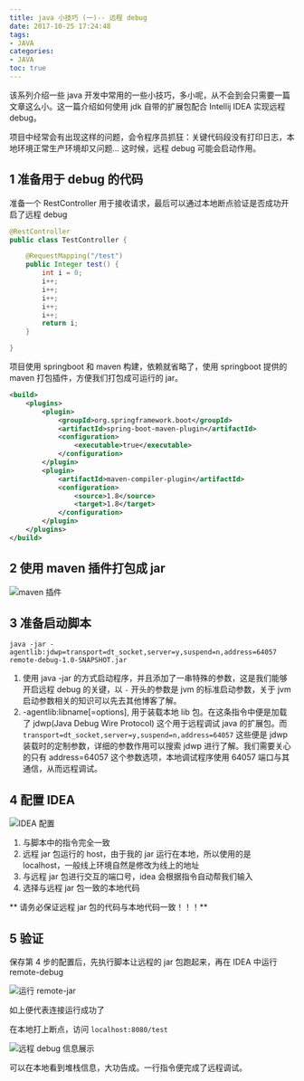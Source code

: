 ```yaml
---
title: java 小技巧 (一)-- 远程 debug
date: 2017-10-25 17:24:48
tags:
- JAVA
categories:
- JAVA
toc: true
---
```


该系列介绍一些 java 开发中常用的一些小技巧，多小呢，从不会到会只需要一篇文章这么小。这一篇介绍如何使用 jdk 自带的扩展包配合 Intellij IDEA 实现远程 debug。

项目中经常会有出现这样的问题，会令程序员抓狂：关键代码段没有打印日志，本地环境正常生产环境却又问题... 这时候，远程 debug 可能会启动作用。

## 1 准备用于 debug 的代码

准备一个 RestController 用于接收请求，最后可以通过本地断点验证是否成功开启了远程 debug

<!-- more -->

```java
@RestController
public class TestController {

    @RequestMapping("/test")
    public Integer test() {
        int i = 0;
        i++;
        i++;
        i++;
        i++;
        i++;
        return i;
    }

}
```

项目使用 springboot 和 maven 构建，依赖就省略了，使用 springboot 提供的 maven 打包插件，方便我们打包成可运行的 jar。

```xml
<build>
    <plugins>
        <plugin>
            <groupId>org.springframework.boot</groupId>
            <artifactId>spring-boot-maven-plugin</artifactId>
            <configuration>
                <executable>true</executable>
            </configuration>
        </plugin>
        <plugin>
            <artifactId>maven-compiler-plugin</artifactId>
            <configuration>
                <source>1.8</source>
                <target>1.8</target>
            </configuration>
        </plugin>
    </plugins>
</build>
```

## 2 使用 maven 插件打包成 jar

![maven 插件](https://image.cnkirito.cn/maven_install.png)

## 3 准备启动脚本

```shell
java -jar -agentlib:jdwp=transport=dt_socket,server=y,suspend=n,address=64057 remote-debug-1.0-SNAPSHOT.jar
```

1. 使用 java -jar 的方式启动程序，并且添加了一串特殊的参数，这是我们能够开启远程 debug 的关键，以 `-` 开头的参数是 jvm 的标准启动参数，关于 jvm 启动参数相关的知识可以先去其他博客了解。
2. -agentlib:libname[=options], 用于装载本地 lib 包。在这条指令中便是加载了 jdwp(Java Debug Wire Protocol) 这个用于远程调试 java 的扩展包。而 `transport=dt_socket,server=y,suspend=n,address=64057` 这些便是 jdwp 装载时的定制参数，详细的参数作用可以搜索 jdwp 进行了解。我们需要关心的只有 address=64057 这个参数选项，本地调试程序使用 64057 端口与其通信，从而远程调试。

## 4 配置 IDEA

![IDEA 配置](https://image.cnkirito.cn/%E8%BF%9C%E7%A8%8Bdebug_idea%E9%85%8D%E7%BD%AE.png)

1. 与脚本中的指令完全一致
2. 远程 jar 包运行的 host，由于我的 jar 运行在本地，所以使用的是 localhost，一般线上环境自然是修改为线上的地址
3. 与远程 jar 包进行交互的端口号，idea 会根据指令自动帮我们输入
4. 选择与远程 jar 包一致的本地代码

** 请务必保证远程 jar 包的代码与本地代码一致！！！**

## 5 验证

保存第 4 步的配置后，先执行脚本让远程的 jar 包跑起来，再在 IDEA 中运行 remote-debug

![运行 remote-jar](https://image.cnkirito.cn/%E8%BF%90%E8%A1%8Cremote.png)

如上便代表连接运行成功了

在本地打上断点，访问 `localhost:8080/test`

![远程 debug 信息展示](https://image.cnkirito.cn/debug%E4%BF%A1%E6%81%AF%E5%B1%95%E7%A4%BA.png)

可以在本地看到堆栈信息，大功告成。一行指令便完成了远程调试。
